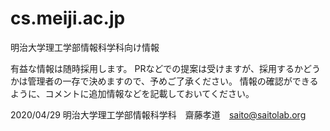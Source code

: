 # cs.meiji.ac.jp
明治大学理工学部情報科学科向け情報

有益な情報は随時採用します。 PRなどでの提案は受けますが、採用するかどうかは管理者の一存で決めますので、予めご了承ください。
情報の確認ができるように、コメントに追加情報などを記載しておいてください。

2020/04/29  明治大学理工学部情報科学科　齋藤孝道　saito@saitolab.org

